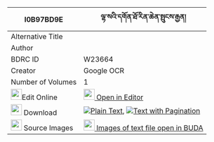 |I0B97BD9E|ལྷ་སའི་དགོན་ཐོ་རིན་ཆེན་སྤུངས་རྒྱན། 
| --- | --- 
|Alternative Title |
|Author | 
|BDRC ID | W23664
|Creator | Google OCR
|Number of Volumes| 1
|<img width="25" src="https://img.icons8.com/color/25/000000/edit-property.png">Edit Online| [<img width="25" src="https://avatars.githubusercontent.com/u/45091458?s=200&v=4"> Open in Editor](http://editor.openpecha.org/I0B97BD9E)
|<img width="25" src="https://img.icons8.com/fluent/48/000000/download-2.png"/>  Download | [![](https://img.icons8.com/color/20/000000/txt.png)Plain Text](https://github.com/Openpecha/I0B97BD9E/releases/download/v1/lhasa_i_gon_to_rinchen_pung_gy_plain_I0B97BD9E.zip), [![](https://img.icons8.com/color/20/000000/txt.png)Text with Pagination](https://github.com/Openpecha/I0B97BD9E/releases/download/v1/lhasa_i_gon_to_rinchen_pung_gy_pages_I0B97BD9E.zip)
|<img width="25" src="https://img.icons8.com/plasticine/100/000000/pictures-folder.png"/>  Source Images | [<img width="25" src="https://library.bdrc.io/icons/BUDA-small.svg"> Images of text file open in BUDA](https://library.bdrc.io/show/bdr:W23664)